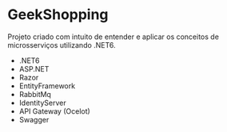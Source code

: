 # GeekShopping
Projeto criado com intuito de entender e aplicar os conceitos de microsserviços utilizando .NET6.
- .NET6
- ASP.NET
- Razor
- EntityFramework
- RabbitMq
- IdentityServer
- API Gateway (Ocelot)
- Swagger
